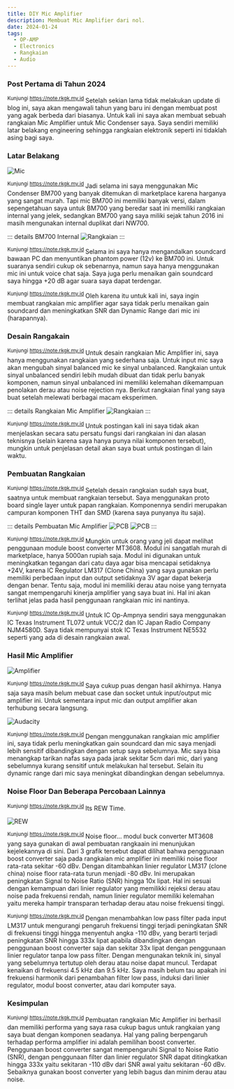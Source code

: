 ```yaml
---
title: DIY Mic Amplifier
description: Membuat Mic Amplifier dari nol.
date: 2024-01-24
tags:
  - OP-AMP
  - Electronics
  - Rangkaian
  - Audio
---
```


### Post Pertama di Tahun 2024
<sup class="watermark">Kunjungi https://note.rkgk.my.id </sup>
Setelah sekian lama tidak melakukan update di blog ini, saya akan mengawali tahun yang baru ini dengan membuat post yang agak berbeda dari biasanya. Untuk kali ini saya akan membuat sebuah rangkaian Mic Amplifier untuk Mic Condenser saya. Saya sendiri memiliki latar belakang engineering sehingga rangkaian elektronik seperti ini tidaklah asing bagi saya.

### Latar Belakang

![Mic](/public/BM700.jpg)

<sup class="watermark">Kunjungi https://note.rkgk.my.id </sup>
Jadi selama ini saya menggunakan Mic Condenser BM700 yang banyak ditemukan di marketplace karena harganya yang sangat murah. Tapi mic BM700 ini memiliki banyak versi, dalam sepengetahuan saya untuk BM700 yang beredar saat ini  memiliki rangkaian internal yang jelek, sedangkan BM700 yang saya miliki sejak tahun 2016 ini masih mengunakan internal duplikat dari NW700.

::: details BM700 Internal
![Rangkaian](/public/BM700Internal.jpg)
:::

<sup class="watermark">Kunjungi https://note.rkgk.my.id </sup>Selama ini saya hanya mengandalkan soundcard bawaan PC dan menyuntikan phantom power (12v) ke BM700 ini. Untuk suaranya sendiri cukup ok sebenarnya, namun saya hanya menggunakan mic ini untuk voice chat saja. Saya juga perlu menaikan gain soundcard saya hingga +20 dB agar suara saya dapat terdengar. 

<sup class="watermark">Kunjungi https://note.rkgk.my.id </sup>Oleh karena itu untuk kali ini, saya ingin membuat rangkaian mic amplifier agar saya tidak perlu menaikan gain soundcard dan meningkatkan SNR dan Dynamic Range dari mic ini (harapannya).

### Desain Rangakain
<sup class="watermark">Kunjungi https://note.rkgk.my.id </sup>Untuk desain rangkaian Mic Amplifier ini, saya hanya menggunakan rangkaian yang sederhana saja. Untuk input mic saya akan mengubah sinyal balanced mic ke sinyal unbalanced. Rangkaian untuk sinyal unbalanced sendiri lebih mudah dibuat dan tidak perlu banyak komponen, namun sinyal unbalanced ini memiliki kelemahan dikemampuan penolakan derau atau noise rejection nya. Berikut rangkaian final yang saya buat setelah melewati berbagai macam eksperimen.

::: details Rangkaian Mic Amplifier
![Rangkaian](/public/Amplifier-overview.png)
:::

<sup class="watermark">Kunjungi https://note.rkgk.my.id </sup>Untuk postingan kali ini saya tidak akan menjelaskan secara satu persatu fungsi dari rangkaian ini dan alasan teknisnya (selain karena saya hanya punya nilai komponen tersebut), mungkin untuk penjelasan detail akan saya buat untuk postingan di lain waktu.


### Pembuatan Rangkaian
<sup class="watermark">Kunjungi https://note.rkgk.my.id </sup>Setelah desain rangkaian sudah saya buat, saatnya untuk membuat rangkaian tersebut. Saya menggunakan proto board single layer untuk papan rangkaian. Komponennya sendiri merupakan campuran komponen THT dan SMD (karena saya punyanya itu saja).

::: details Pembuatan Mic Amplifier
![PCB](/public/Proto-power.jpg)
![PCB](/public/Proto-op.jpg)
:::

<sup class="watermark">Kunjungi https://note.rkgk.my.id </sup>Mungkin untuk orang yang jeli dapat melihat penggunaan module boost converter MT3608. Modul ini sangatlah murah di marketplace, hanya 5000an rupiah saja. Modul ini digunakan untuk meningkatkan tegangan dari catu daya agar bisa mencapai setidaknya +24V, karena IC Regulator LM317 (Clone China) yang saya gunakan perlu memiliki perbedaan input dan output setidaknya 3V agar dapat bekerja dengan benar. Tentu saja, modul ini memiliki derau atau noise yang ternyata sangat mempengaruhi kinerja amplifier yang saya buat ini. Hal ini akan terlihat jelas pada hasil penggunaan rangkaian mic ini nantinya.

<sup class="watermark">Kunjungi https://note.rkgk.my.id </sup>Untuk IC Op-Ampnya sendiri saya menggunakan IC Texas Instrument TL072 untuk VCC/2 dan IC Japan Radio Company NJM4580D. Saya tidak mempunyai stok IC Texas Instrument NE5532 seperti yang ada di desain rangkaian awal.

### Hasil Mic Amplifier

![Amplifier](/public/Amplifier.jpg)

<sup class="watermark">Kunjungi https://note.rkgk.my.id </sup>Saya cukup puas dengan hasil akhirnya. Hanya saja saya masih belum mebuat case dan socket untuk input/output mic amplifier ini. Untuk sementara input mic dan output amplifier akan terhubung secara langsung.

![Audacity](/public/Audacity.png)

<sup class="watermark">Kunjungi https://note.rkgk.my.id </sup>Dengan menggunakan rangkaian mic amplifier ini, saya tidak perlu meningkatkan gain soundcard dan mic saya menjadi lebih sensitif dibandingkan dengan setup saya sebelumnya. Mic saya bisa menangkap tarikan nafas saya pada jarak sekitar 5cm dari mic, dari yang sebelumnya kurang sensitif untuk melakukan hal tersebut. Selain itu dynamic range dari mic saya meningkat dibandingkan dengan sebelumnya. 


### Noise Floor Dan Beberapa Percobaan Lainnya

<sup class="watermark">Kunjungi https://note.rkgk.my.id </sup>Its REW Time.

![REW](/public/AmplifierREWNoiseFloor.png)


<sup class="watermark">Kunjungi https://note.rkgk.my.id </sup>Noise floor... modul buck converter MT3608 yang saya gunakan di awal pembuatan rangkaain ini menunjukan kejelekannya di sini. 
Dari 3 grafik tersebut dapat dilihat bahwa penggunaan boost converter saja pada rangkaian mic amplifier ini memiliki noise floor rata-rata sekitar -60 dBv. Dengan ditambahkan linier regulator LM317 (clone china) noise floor rata-rata turun menjadi -80 dBv. Ini merupakan peningkatan Signal to Noise Ratio (SNR) hingga 10x lipat. Hal ini sesuai dengan kemampuan dari linier regulator yang memilikki rejeksi derau atau noise pada frekuensi rendah, namun linier regulator memiliki kelemahan yaitu mereka hampir transparan terhadap derau atau noise frekuensi tinggi.

<sup class="watermark">Kunjungi https://note.rkgk.my.id </sup>Dengan menambahkan low pass filter pada input LM317 untuk mengurangi pengaruh frekuensi tinggi terjadi peningkatan SNR di frekuensi tinggi hingga menyentuh angka -110 dBv, yang berarti terjadi peningkatan SNR hingga 333x lipat apabila dibandingkan dengan penggunaan boost converter saja dan sekitar 33x lipat dengan penggunaan linier regulator tanpa low pass filter. Dengan mengunakan teknik ini, sinyal yang sebelumnya tertutup oleh derau atau noise dapat muncul. 
Terdapat kenaikan di frekuensi 4.5 kHz dan 9.5 kHz. Saya masih belum tau apakah ini frekuensi harmonik dari penambahan filter low pass, induksi dari linier regulator, modul boost converter, atau dari komputer saya. 

### Kesimpulan

<sup class="watermark">Kunjungi https://note.rkgk.my.id </sup>Pembuatan rangkaian Mic Amplifier ini berhasil dan memiliki performa yang saya rasa cukup bagus untuk rangkaian yang saya buat dengan komponen seadanya. Hal yang paling berpengaruh terhadap performa amplifier ini adalah pemilihan boost converter. Penggunaan boost converter sangat mempengaruhi Signal to Noise Ratio (SNR), dengan penggunaan filter dan linier regulator SNR dapat ditingkatkan hingga 333x yaitu sekitaran -110 dBv dari SNR awal yaitu sekitaran -60 dBv. Sebaiknya gunakan boost converter yang lebih bagus dan minim derau atau noise. 